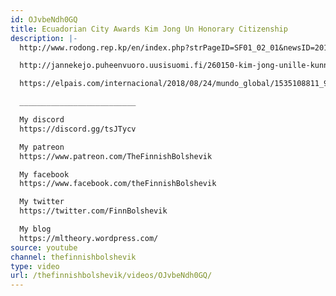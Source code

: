 ```yaml
---
id: OJvbeNdh0GQ
title: Ecuadorian City Awards Kim Jong Un Honorary Citizenship
description: |-
  http://www.rodong.rep.kp/en/index.php?strPageID=SF01_02_01&newsID=2018-08-18-0009

  http://jannekejo.puheenvuoro.uusisuomi.fi/260150-kim-jong-unille-kunniakaupunkilaisuus-ecuadorissa

  https://elpais.com/internacional/2018/08/24/mundo_global/1535108811_982424.html

  __________________________

  My discord
  https://discord.gg/tsJTycv

  My patreon
  https://www.patreon.com/TheFinnishBolshevik

  My facebook
  https://www.facebook.com/theFinnishBolshevik

  My twitter
  https://twitter.com/FinnBolshevik

  My blog
  https://mltheory.wordpress.com/
source: youtube
channel: thefinnishbolshevik
type: video
url: /thefinnishbolshevik/videos/OJvbeNdh0GQ/
---
```

